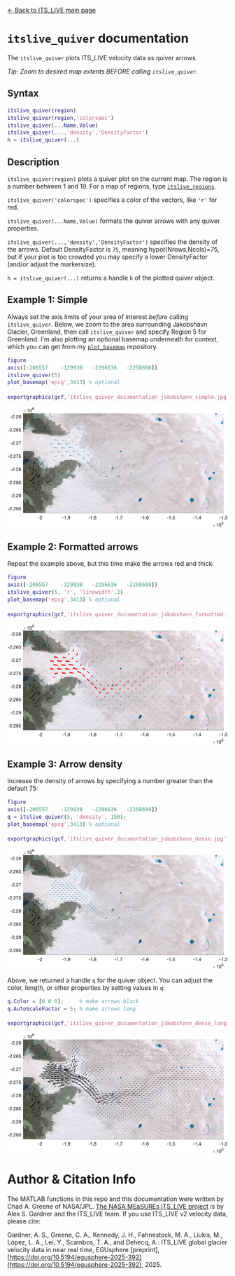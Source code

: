 [&larr; Back to ITS\_LIVE main page](../README.md)

# `itslive_quiver` documentation
The `itslive_quiver` plots ITS_LIVE velocity data as quiver arrows.

*Tip: Zoom to desired map extents BEFORE calling `itslive_quiver`.*

## Syntax

```matlab
itslive_quiver(region)
itslive_quiver(region,'colorspec')
itslive_quiver(...Name,Value) 
itslive_quiver(...,'density','DensityFactor') 
h = itslive_quiver(...) 
```

## Description 

`itslive_quiver(region)` plots a quiver plot on the current map. The region is a number between 1 and 19. For a map of regions, type [`itslive_regions`](itslive_regions_documentation.md).

`itslive_quiver('colorspec')` specifies a color of the vectors, like `'r'` for red. 

`itslive_quiver(...Name,Value)` formats the quiver arrows with any quiver properties. 

`itslive_quiver(...,'density','DensityFactor')` specifies the density of the arrows. Default DensityFactor is `75`, meaning hypot(Nrows,Ncols)=75, but if your plot is too crowded you may specify a lower DensityFactor (and/or adjust the markersize). 

`h = itslive_quiver(...)` returns a handle `h` of the plotted quiver object.

## Example 1: Simple
Always set the axis limits of your area of interest _before_ calling `itslive_quiver`. Below, we zoom to the area surrounding Jakobshavn Glacier, Greenland, then call `itslive_quiver` and specify Region 5 for Greenland. I'm also plotting an optional basemap underneath for context, which you can get from my [`plot_basemap`](https://github.com/chadagreene/plot_basemap) repository.

```matlab
figure
axis([-206557    -129930   -2296636   -2258698])
itslive_quiver(5) 
plot_basemap('epsg',3413) % optional 

exportgraphics(gcf,'itslive_quiver_documentation_jakobshavn_simple.jpg')
```
![](itslive_quiver_documentation_jakobshavn_simple.jpg)

## Example 2: Formatted arrows
Repeat the example above, but this time make the arrows red and thick: 

```matlab
figure
axis([-206557    -129930   -2296636   -2258698])
itslive_quiver(5, 'r', 'linewidth',2) 
plot_basemap('epsg',3413) % optional 

exportgraphics(gcf,'itslive_quiver_documentation_jakobshavn_formatted.jpg')
```
![](itslive_quiver_documentation_jakobshavn_formatted.jpg)

## Example 3: Arrow density 
Increase the density of arrows by specifying a number greater than the default 75: 

```matlab
figure
axis([-206557    -129930   -2296636   -2258698])
q = itslive_quiver(5, 'density', 150); 
plot_basemap('epsg',3413) % optional 

exportgraphics(gcf,'itslive_quiver_documentation_jakobshavn_dense.jpg')
```
![](itslive_quiver_documentation_jakobshavn_dense.jpg)

Above, we returned a handle `q` for the quiver object. You can adjust the color, length, or other properties by setting values in `q`: 

```matlab
q.Color = [0 0 0];     % make arrows black
q.AutoScaleFactor = 5; % make arrows long

exportgraphics(gcf,'itslive_quiver_documentation_jakobshavn_dense_long.jpg')
```
![](itslive_quiver_documentation_jakobshavn_dense_long.jpg)


# Author & Citation Info
The MATLAB functions in this repo and this documentation were written by Chad A. Greene of NASA/JPL. [The NASA MEaSUREs ITS\_LIVE project](https://its-live.jpl.nasa.gov/) is by Alex S. Gardner and the ITS\_LIVE team. If you use ITS\_LIVE v2 velocity data, please cite: 

Gardner, A. S., Greene, C. A., Kennedy, J. H., Fahnestock, M. A., Liukis, M., López, L. A., Lei, Y., Scambos, T. A., and Dehecq, A.: ITS_LIVE global glacier velocity data in near real time, EGUsphere [preprint], [https://doi.org/10.5194/egusphere-2025-392](https://doi.org/10.5194/egusphere-2025-392), 2025. 

